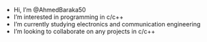 -  Hi, I’m @AhmedBaraka50
-  I’m interested in programming in c/c++ 
-  I’m currently studying electronics and communication engineering 
-  I’m looking to collaborate on any projects in c/c++ 


